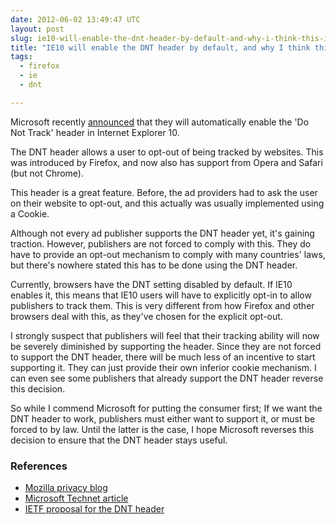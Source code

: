 ```yaml
---
date: 2012-06-02 13:49:47 UTC
layout: post
slug: ie10-will-enable-the-dnt-header-by-default-and-why-i-think-this-is-a-bad-thing
title: "IE10 will enable the DNT header by default, and why I think this is a bad thing."
tags:
  - firefox
  - ie
  - dnt

---
```

<p>Microsoft recently <a href="https://blogs.technet.com/b/microsoft_on_the_issues/archive/2012/05/31/advancing-consumer-trust-and-privacy-internet-explorer-in-windows-8.aspx?Redirected=true">announced</a> that they will automatically enable the 'Do Not Track' header in Internet Explorer 10.</p>

<p>The DNT header allows a user to opt-out of being tracked by websites. This was introduced by Firefox, and now also has support from Opera and Safari (but not Chrome).</p>

<p>This header is a great feature. Before, the ad providers had to ask the user on their website to opt-out, and this actually was usually implemented using a Cookie.</p>

<p>Although not every ad publisher supports the DNT header yet, it's gaining traction. However, publishers are not forced to comply with this. They do have to provide an opt-out mechanism to comply with many countries' laws, but there's nowhere stated this has to be done using the DNT header.</p>

<p>Currently, browsers have the DNT setting disabled by default. If IE10 enables it, this means that IE10 users will have to explicitly opt-in to allow publishers to track them. This is very different from how Firefox and other browsers deal with this, as they've chosen for the explicit opt-out.</p>

<p>I strongly suspect that publishers will feel that their tracking ability will now be severely diminished by supporting the header. Since they are not forced to support the DNT header, there will be much less of an incentive to start supporting it. They can just provide their own inferior cookie mechanism. I can even see some publishers that already support the DNT header reverse this decision.</p>

<p>So while I commend Microsoft for putting the consumer first; If we want the DNT header to work, publishers must either want to support it, or must be forced to by law. Until the latter is the case, I hope Microsoft reverses this decision to ensure that the DNT header stays useful.</p>

<h3>References</h3>

<ul>
  <li><a href="http://blog.mozilla.org/privacy/2012/05/31/do-not-track-its-the-users-voice-that-matters/">Mozilla privacy blog</a></li>
  <li><a href="https://blogs.technet.com/b/microsoft_on_the_issues/archive/2012/05/31/advancing-consumer-trust-and-privacy-internet-explorer-in-windows-8.aspx?Redirected=true">Microsoft Technet article</a></li>
  <li><a href="http://tools.ietf.org/html/draft-mayer-do-not-track-00">IETF proposal for the DNT header</a></li>
</ul>
